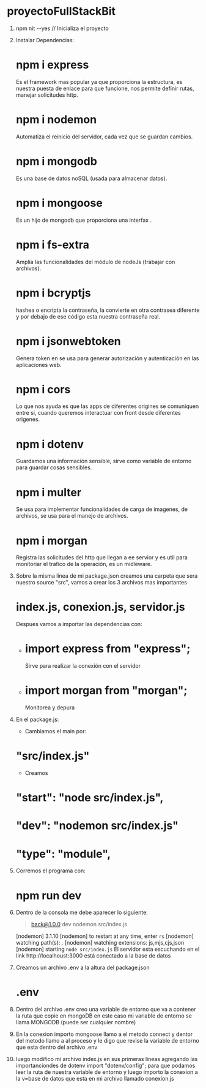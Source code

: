 # proyectoFullStackBit

1. npm nit --yes // Inicializa el proyecto

2. Instalar Dependencias:
    # npm i express 
    Es el framework mas popular ya que proporciona la estructura, es nuestra puesta de enlace para que funcione, nos permite definir rutas, manejar solicitudes http.
    # npm i nodemon
    Automatiza el reinicio del servidor, cada vez que se guardan cambios.
    # npm i mongodb
    Es una base de datos noSQL (usada para almacenar datos).
    # npm i mongoose 
    Es un hijo de mongodb que proporciona una interfax .
    # npm i fs-extra
    Amplía las funcionalidades del módulo de nodeJs (trabajar con archivos).
    # npm i bcryptjs
    hashea o encripta la contraseña, la convierte en otra contrasea diferente y por debajo de ese código esta nuestra contraseña real.
    # npm i jsonwebtoken
    Genera token en se usa para generar autorización y autenticación en las aplicaciones web.
    # npm i cors
    Lo que nos ayuda es que las apps de diferentes origines se comuniquen entre si, cuando queremos interactuar con front desde diferentes origenes.
    # npm i dotenv
    Guardamos una información sensible, sirve como variable de entorno para guardar cosas sensibles.
    # npm i multer
    Se usa para implementar funcionalidades de carga de imagenes, de archivos, se usa para el manejo de archivos.
    # npm i morgan
    Registra las solicitudes del http que llegan a ee servior y es util para monitoriar el trafico de la operación, es un midleware.

3. Sobre la misma linea de mi package.json creamos una carpeta que sera nuestro source "src", vamos a crear los 3 archivos mas importantes
    # index.js, conexion.js, servidor.js
    Despues vamos a importar las dependencias con:
    - # import express from "express"; 
        Sirve para realizar la conexión con el servidor
    - # import morgan from "morgan";
        Monitorea y depura

4. En el package.js:
    - Cambiamos el main por:
    # "src/index.js"
    - Creamos  
    # "start": "node src/index.js",
    # "dev": "nodemon src/index.js"
    # "type": "module",

5. Corremos el programa con: 
    # npm run dev

6. Dentro de la consola me debe aparecer lo siguiente:

    > back@1.0.0 dev
    > nodemon src/index.js

    [nodemon] 3.1.10
    [nodemon] to restart at any time, enter `rs`
    [nodemon] watching path(s): *.*
    [nodemon] watching extensions: js,mjs,cjs,json
    [nodemon] starting `node src/index.js`
    El servidor esta escuchando en el link http://localhoust:3000
    está conectado a la base de datos

7. Creamos un archivo .env a la altura del package.json
    # .env

8. Dentro del archivo .env creo una variable de entorno que va a contener la ruta que copie en mongoDB en este caso mi variable de entorno se llama MONGODB (puede ser cualquier nombre)

9. En la conexion importo mongoose llamo a el metodo connect y dentor del metodo llamo a al proceso y le digo que revise la variable de entorno que esta dentro del archivo .env

10. luego modifico mi archivo index.js en sus primeras lineas agregando las importanciondes de dotenv import "dotenv/config"; para que podamos leer la ruta de nuestra variable de entorno y luego importo la conexion a la v=base de datos que esta en mi archivo llamado conexion.js

